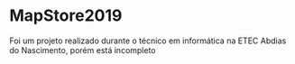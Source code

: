 # MapStore2019
<p> Foi um projeto realizado durante o técnico em informática na ETEC Abdias do Nascimento, porém está incompleto
